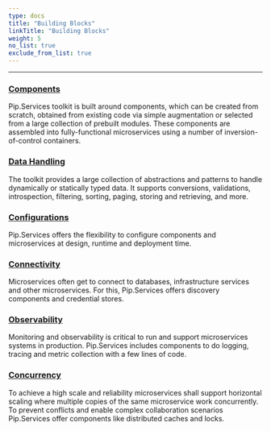 ```yaml
---
type: docs
title: "Building Blocks"
linkTitle: "Building Blocks" 
weight: 5
no_list: true
exclude_from_list: true
---
```

---


### [Components](components)
Pip.Services toolkit is built around components, which can be created from scratch, obtained from existing code via simple augmentation or selected from a large collection of prebuilt modules. These components are assembled into fully-functional microservices using a number of inversion-of-control containers.

### [Data Handling](data_handling)
The toolkit provides a large collection of abstractions and patterns to handle dynamically or statically typed data. It supports conversions, validations, introspection, filtering, sorting, paging, storing and retrieving, and more. 

### [Configurations](configurations)
Pip.Services offers the flexibility to configure components and microservices at design, runtime and deployment time.

### [Connectivity](connectivity)
Microservices often get to connect to databases, infrastructure services and other microservices. For this, Pip.Services offers discovery components and credential stores.

### [Observability](observability)
Monitoring and observability is critical to run and support microservices systems in production. Pip.Services includes components to do logging, tracing and metric collection with a few lines of code.

### [Concurrency](concurrency)
To achieve a high scale and reliability microservices shall support horizontal scaling where multiple copies of the same microservice work concurrently. To prevent conflicts and enable complex collaboration scenarios Pip.Services offer components like distributed caches and locks.